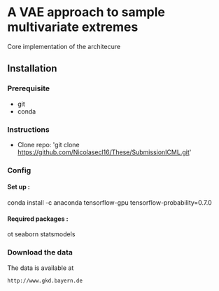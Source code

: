 # A VAE approach to sample multivariate extremes
Core implementation of the architecure

## Installation
### Prerequisite
- git
- conda

### Instructions
- Clone repo: 
'git clone https://github.com/Nicolasecl16/These/SubmissionICML.git'

### Config 
#### Set up :
conda install -c anaconda tensorflow-gpu tensorflow-probability=0.7.0

#### Required packages :
ot
seaborn
statsmodels

### Download the data
The data is available at
```
http://www.gkd.bayern.de

